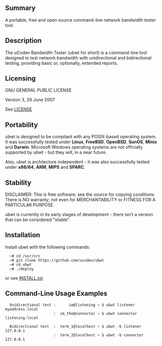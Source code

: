 ## Summary

A portable, free and open source command-line network bandwidth tester tool.


## Description

The uCodev Bandwidth Tester (ubwt for short) is a command-line tool designed to test network bandwidth with unidirectional and bidirectional testing, providing basic or, optionally, extended reports.


## Licensing

GNU GENERAL PUBLIC LICENSE

Version 3, 29 June 2007

See [LICENSE](https://github.com/ucodev/ubwt/blob/main/doc/text/LICENSE)


## Portability

ubwt is designed to be compliant with any POSIX-based operating system. It was successfully tested under **Linux**, **FreeBSD**, **OpenBSD**, **SunOS**, **Minix** and **Darwin**. Microsoft Windows operating systems are not officially supported by ubwt - but they will, in a near future.

Also, ubwt is architecture independent - it was also successfully tested under **x86/64**, **ARM**, **MIPS** and **SPARC**.


## Stability

DISCLAIMER: This is free software; see the source for copying conditions. There is NO warranty; not even for MERCHANTABILITY or FITNESS FOR A PARTICULAR PURPOSE.

ubwt is currently in its early stages of development - there isn't a version that can be considered "stable".


## Installation

Install ubwt with the following commands:

      ~# cd /usr/src
      ~# git clone https://github.com/ucodev/ubwt
      ~# cd ubwt
      ~# ./deploy

or see [INSTALL.txt](https://github.com/ucodev/ubwt/blob/main/doc/text/INSTALL.txt)


## Command-Line Usage Examples

      Unidirectional test :      im@listening ~ $ ubwt listener myaddress.local
                          :  im_the@connector ~ $ ubwt connector listening.local

      Bidirectional test  :  term_1@localhost ~ $ ubwt -b listener 127.0.0.1
                          :  term_2@localhost ~ $ ubwt -b connector 127.0.0.1

